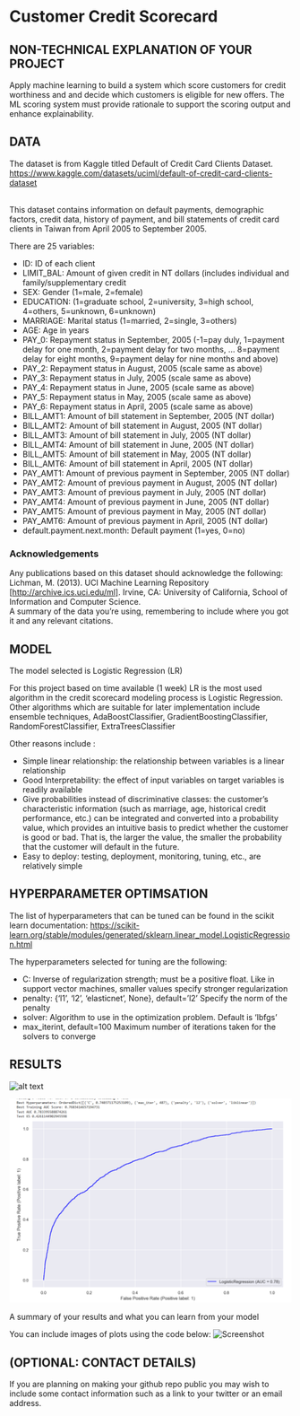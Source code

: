 # Customer Credit Scorecard

## NON-TECHNICAL EXPLANATION OF YOUR PROJECT
Apply machine learning to build a system which score customers for credit worthiness and and decide which customers is eligible for new offers. The ML scoring system must provide rationale to support the scoring output and enhance explainability.

## DATA
The dataset is from Kaggle titled Default of Credit Card Clients Dataset. https://www.kaggle.com/datasets/uciml/default-of-credit-card-clients-dataset

<br>This dataset contains information on default payments, demographic factors, credit data, history of payment, and bill statements of credit card clients in Taiwan from April 2005 to September 2005.

There are 25 variables:

* ID: ID of each client
* LIMIT_BAL: Amount of given credit in NT dollars (includes individual and family/supplementary credit
* SEX: Gender (1=male, 2=female)
* EDUCATION: (1=graduate school, 2=university, 3=high school, 4=others, 5=unknown, 6=unknown)
* MARRIAGE: Marital status (1=married, 2=single, 3=others)
* AGE: Age in years
* PAY_0: Repayment status in September, 2005 (-1=pay duly, 1=payment delay for one month, 2=payment delay for two months, … 8=payment delay for eight months, 9=payment delay for nine months and above)
* PAY_2: Repayment status in August, 2005 (scale same as above)
* PAY_3: Repayment status in July, 2005 (scale same as above)
* PAY_4: Repayment status in June, 2005 (scale same as above)
* PAY_5: Repayment status in May, 2005 (scale same as above)
* PAY_6: Repayment status in April, 2005 (scale same as above)
* BILL_AMT1: Amount of bill statement in September, 2005 (NT dollar)
* BILL_AMT2: Amount of bill statement in August, 2005 (NT dollar)
* BILL_AMT3: Amount of bill statement in July, 2005 (NT dollar)
* BILL_AMT4: Amount of bill statement in June, 2005 (NT dollar)
* BILL_AMT5: Amount of bill statement in May, 2005 (NT dollar)
* BILL_AMT6: Amount of bill statement in April, 2005 (NT dollar)
* PAY_AMT1: Amount of previous payment in September, 2005 (NT dollar)
* PAY_AMT2: Amount of previous payment in August, 2005 (NT dollar)
* PAY_AMT3: Amount of previous payment in July, 2005 (NT dollar)
* PAY_AMT4: Amount of previous payment in June, 2005 (NT dollar)
* PAY_AMT5: Amount of previous payment in May, 2005 (NT dollar)
* PAY_AMT6: Amount of previous payment in April, 2005 (NT dollar)
* default.payment.next.month: Default payment (1=yes, 0=no)

### Acknowledgements
Any publications based on this dataset should acknowledge the following:
<br>Lichman, M. (2013). UCI Machine Learning Repository [http://archive.ics.uci.edu/ml]. Irvine, CA: University of California, School of Information and Computer Science.
<br>A summary of the data you’re using, remembering to include where you got it and any relevant citations. 

## MODEL 
The model selected is Logistic Regression (LR)

For this project based on time available (1 week) LR is the most used algorithm in the credit scorecard modeling process is Logistic Regression. Other algorithms which are suitable for later implementation include ensemble techniques, AdaBoostClassifier, GradientBoostingClassifier, RandomForestClassifier, ExtraTreesClassifier

Other reasons include :

* Simple linear relationship: the relationship between variables is a linear relationship
* Good Interpretability: the effect of input variables on target variables is readily available
* Give probabilities instead of discriminative classes: the customer’s characteristic information (such as marriage, age, historical credit performance, etc.) can be integrated and converted into a probability value, which provides an intuitive basis to predict whether the customer is good or bad. That is, the larger the value, the smaller the probability that the customer will default in the future.
* Easy to deploy: testing, deployment, monitoring, tuning, etc., are relatively simple

## HYPERPARAMETER OPTIMSATION

The list of hyperparameters that can be tuned can be found in the scikit learn documentation: https://scikit-learn.org/stable/modules/generated/sklearn.linear_model.LogisticRegression.html

The hyperparameters selected for tuning are the following:

* C: Inverse of regularization strength; must be a positive float. Like in support vector machines, smaller values specify stronger regularization
* penalty: {‘l1’, ‘l2’, ‘elasticnet’, None}, default=’l2’ Specify the norm of the penalty
* solver: Algorithm to use in the optimization problem. Default is ‘lbfgs’
* max_iterint, default=100 Maximum number of iterations taken for the solvers to converge

## RESULTS

![alt text](https://github.com/[username]/[reponame]/blob/[branch]/image.jpg?raw=true)

![alt_text](https://github.com/makaw888GH/ImperialMLFinalProject/blob/main/PostTuningResults.png?raw=true)

A summary of your results and what you can learn from your model 

You can include images of plots using the code below:
![Screenshot](image.png)

## (OPTIONAL: CONTACT DETAILS)
If you are planning on making your github repo public you may wish to include some contact information such as a link to your twitter or an email address. 

